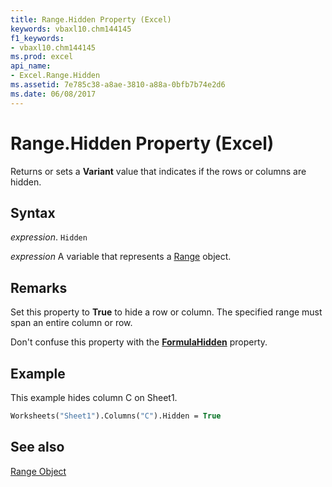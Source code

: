```yaml
---
title: Range.Hidden Property (Excel)
keywords: vbaxl10.chm144145
f1_keywords:
- vbaxl10.chm144145
ms.prod: excel
api_name:
- Excel.Range.Hidden
ms.assetid: 7e785c38-a8ae-3810-a88a-0bfb7b74e2d6
ms.date: 06/08/2017
---
```



# Range.Hidden Property (Excel)

Returns or sets a  **Variant** value that indicates if the rows or columns are hidden.


## Syntax

 _expression_. `Hidden`

 _expression_ A variable that represents a [Range](https://docs.microsoft.com/office/vba/api/excel.range(graph%20property)) object.


## Remarks

Set this property to  **True** to hide a row or column. The specified range must span an entire column or row.

Don't confuse this property with the  **[FormulaHidden](Excel.Range.FormulaHidden.md)** property.


## Example

This example hides column C on Sheet1.


```vb
Worksheets("Sheet1").Columns("C").Hidden = True
```


## See also


[Range Object](Excel.Range(object).md)

